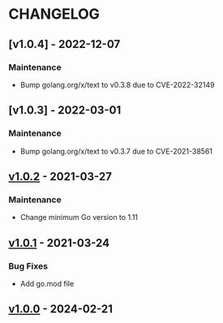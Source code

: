 # CHANGELOG

<a name="v1.0.4"></a>
## [v1.0.4] - 2022-12-07

### Maintenance

- Bump golang.org/x/text to v0.3.8 due to CVE-2022-32149

<a name="v1.0.3"></a>
## [v1.0.3] - 2022-03-01

### Maintenance

- Bump golang.org/x/text to v0.3.7 due to CVE-2021-38561

<a name="v1.0.2"></a>
## [v1.0.2] - 2021-03-27

### Maintenance

- Change minimum Go version to 1.11

<a name="v1.0.1"></a>
## [v1.0.1] - 2021-03-24

### Bug Fixes

- Add go.mod file

<a name="v1.0.0"></a>
## [v1.0.0] - 2024-02-21

[v1.0.2]: https://github.com/xdg-go/stringprep/releases/tag/v1.0.2
[v1.0.1]: https://github.com/xdg-go/stringprep/releases/tag/v1.0.1
[v1.0.0]: https://github.com/xdg-go/stringprep/releases/tag/v1.0.0
